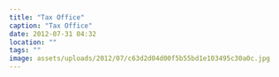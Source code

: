 ```yaml
---
title: "Tax Office"
caption: "Tax Office"
date: 2012-07-31 04:32
location: ""
tags: ""
image: assets/uploads/2012/07/c63d2d04d00f5b55bd1e103495c30a0c.jpg
---
```

